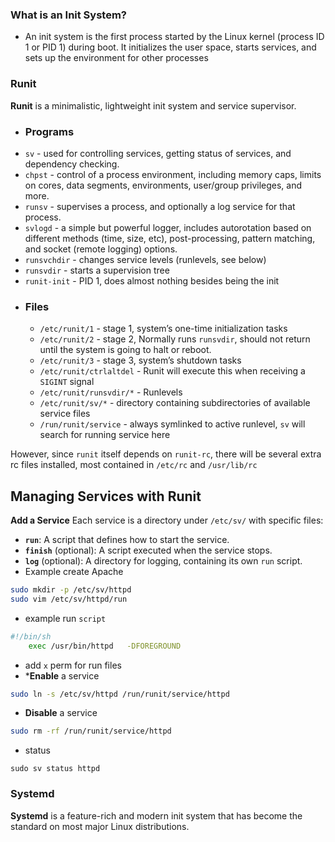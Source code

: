 ### **What is an Init System?**
- An init system is the first process started by the Linux kernel (process ID 1 or PID 1) during boot. It initializes the user space, starts services, and sets up the environment for other processes

### **Runit**

**Runit** is a minimalistic, lightweight init system and service supervisor.
- ### Programs
-  `sv` - used for controlling services, getting status of services, and dependency checking.
- `chpst` - control of a process environment, including memory caps, limits on cores, data segments, environments, user/group privileges, and more.
- `runsv` - supervises a process, and optionally a log service for that process.
- `svlogd` - a simple but powerful logger, includes autorotation based on different methods (time, size, etc), post-processing, pattern matching, and socket (remote logging) options.
- `runsvchdir` - changes service levels (runlevels, see below)
- `runsvdir` - starts a supervision tree
- `runit-init` - PID 1, does almost nothing besides being the init
- ### Files
	-  `/etc/runit/1` - stage 1, system’s one-time initialization tasks
	- `/etc/runit/2` - stage 2, Normally runs `runsvdir`, should not return until the system is going to halt or reboot.
	- `/etc/runit/3` - stage 3, system’s shutdown tasks
	- `/etc/runit/ctrlaltdel` - Runit will execute this when receiving a `SIGINT` signal
	- `/etc/runit/runsvdir/*` - Runlevels
	- `/etc/runit/sv/*` - directory containing subdirectories of available service files
	- `/run/runit/service` - always symlinked to active runlevel, `sv` will search for running service here

However, since `runit` itself depends on `runit-rc`, there will be several extra rc files installed, most contained in `/etc/rc` and `/usr/lib/rc`
## **Managing Services with Runit**
**Add a Service** Each service is a directory under `/etc/sv/` with specific files:

- **`run`**: A script that defines how to start the service.
- **`finish`** (optional): A script executed when the service stops.
- **`log`** (optional): A directory for logging, containing its own `run` script.
- Example create Apache
```bash
sudo mkdir -p /etc/sv/httpd
sudo vim /etc/sv/httpd/run
```
- example run `script`
```bash
#!/bin/sh
	exec /usr/bin/httpd   -DFOREGROUND
```
-  add `x` perm for run files 
- ***Enable** a service
```bash
sudo ln -s /etc/sv/httpd /run/runit/service/httpd
```
- **Disable** a service
```bash
sudo rm -rf /run/runit/service/httpd
```
- status
```shell
sudo sv status httpd
```

### **Systemd**

**Systemd** is a feature-rich and modern init system that has become the standard on most major Linux distributions.